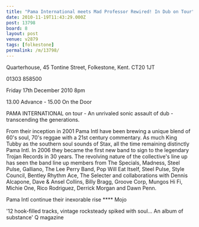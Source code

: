 ```yaml
---
title: "Pama International meets Mad Professor Rewired! In Dub on Tour"
date: 2010-11-19T11:43:29.000Z
post: 13798
board: 8
layout: post
venue: v2879
tags: [folkestone]
permalink: /m/13798/
---
```

Quarterhouse, 45 Tontine Street, Folkestone, Kent. CT20 1JT

01303 858500

Friday 17th December 2010 8pm

13.00 Advance - 15.00 On the Door

PAMA INTERNATIONAL on tour - An unrivaled sonic assault of dub - transcending the generations.

From their inception in 2001 Pama Intl have been brewing a unique blend of 60's soul, 70's reggae with a 21st century commentary. As much King Tubby as the southern soul sounds of Stax, all the time remaining distinctly Pama Intl. In 2006 they became the first new band to sign to the legendary Trojan Records in 30 years. The revolving nature of the collective's line up has seen the band line up members from The Specials, Madness, Steel Pulse, Galliano, The Lee Perry Band, Pop Will Eat Itself, Steel Pulse, Style Council, Bentley Rhythm Ace, The Selecter and collaborations with Dennis Alcapone, Dave & Ansel Collins, Billy Bragg, Groove Corp, Mungos Hi Fi, Michie One, Rico Rodriguez, Derrick Morgan and Dawn Penn. 

Pama Intl continue their inexorable rise **** Mojo 

'12 hook-filled tracks, vintage rocksteady spiked with soul... An album of substance' Q magazine

